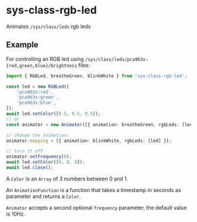 # sys-class-rgb-led

Animates `/sys/class/leds` rgb leds

## Example

For controlling an RGB led using `/sys/class/leds/pca963x:{red,green,blue}/brightness` files:

```typescript
import { RGBLed, breatheGreen, blinkWhite } from 'sys-class-rgb-led';

const led = new RGBLed([
    'pca963x:red',
    'pca963x:green',
    'pca963x:blue',
]);
await led.setColor([0.5, 0.5, 0.5]);
// or
const animator = new Animator([{ animation: breatheGreen, rgbLeds: [led] }], 25)

// change the animation:
animator.mapping = [{ animation: blinkWhite, rgbLeds: [led] }];

// turn it off
animator.setFrequency(0);
await led.setColor([0, 0, 0]);
await led.close();
```

A `Color` is an `Array` of 3 numbers between 0 and 1.

An `AnimationFunction` is a function that takes a timestamp in seconds as parameter and returns a `Color`.

`Animator` accepts a second optional `frequency` parameter, the default value is 10Hz.
